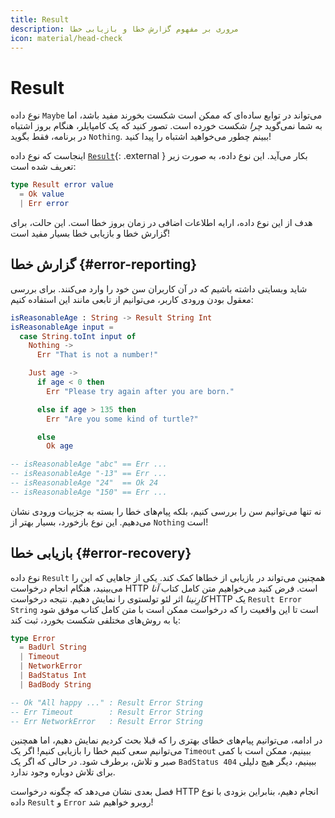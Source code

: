 ```yaml
---
title: Result
description: مروری بر مفهوم گزارش خطا و بازیابی خطا
icon: material/head-check
---
```


# Result

نوع داده `Maybe` می‌تواند در توابع ساده‌ای که ممکن است شکست بخورند مفید باشد، اما به شما نمی‌گوید _چرا_ شکست خورده است. تصور کنید که یک کامپایلر، هنگام بروز اشتباه در برنامه، فقط بگوید `Nothing`. ببینم چطور می‌خواهید اشتباه را پیدا کنید!

اینجاست که نوع داده [`Result`][result]{: .external } بکار می‌آید. این نوع داده، به صورت زیر تعریف شده است:

```elm
type Result error value
  = Ok value
  | Err error
```

هدف از این نوع داده، ارایه اطلاعات اضافی در زمان بروز خطا است. این حالت، برای گزارش خطا و بازیابی خطا بسیار مفید است!

## گزارش خطا {#error-reporting}

شاید وبسایتی داشته باشیم که در آن کاربران سن خود را وارد می‌کنند. برای بررسی معقول بودن ورودی کاربر، می‌توانیم از تابعی مانند این استفاده کنیم:

```elm
isReasonableAge : String -> Result String Int
isReasonableAge input =
  case String.toInt input of
    Nothing ->
      Err "That is not a number!"

    Just age ->
      if age < 0 then
        Err "Please try again after you are born."

      else if age > 135 then
        Err "Are you some kind of turtle?"

      else
        Ok age

-- isReasonableAge "abc" == Err ...
-- isReasonableAge "-13" == Err ...
-- isReasonableAge "24"  == Ok 24
-- isReasonableAge "150" == Err ...
```

نه تنها می‌توانیم سن را بررسی کنیم، بلکه پیام‌های خطا را بسته به جزییات ورودی نشان می‌دهیم. این نوع بازخورد، بسیار بهتر از `Nothing` است!

## بازیابی خطا {#error-recovery}

نوع داده `Result` همچنین می‌تواند در بازیابی از خطاها کمک کند. یکی از جاهایی که این را می‌بینید، هنگام انجام درخواست HTTP است. فرض کنید می‌خواهیم متن کامل کتاب _آنا کارِنینا_ اثر لئو تولستوی را نمایش دهیم. نتیجه درخواست HTTP یک `Result Error String` است تا این واقعیت را که درخواست ممکن است با متن کامل کتاب موفق شود یا به روش‌های مختلفی شکست بخورد، ثبت کند:

```elm
type Error
  = BadUrl String
  | Timeout
  | NetworkError
  | BadStatus Int
  | BadBody String

-- Ok "All happy ..." : Result Error String
-- Err Timeout        : Result Error String
-- Err NetworkError   : Result Error String
```

در ادامه، می‌توانیم پیام‌های خطای بهتری را که قبلا بحث کردیم نمایش دهیم، اما همچنین می‌توانیم سعی کنیم خطا را بازیابی کنیم! اگر یک `Timeout` ببینیم، ممکن است با کمی صبر و تلاش، برطرف شود. در حالی که اگر یک `BadStatus 404` ببینیم، دیگر هیچ دلیلی برای تلاش دوباره وجود ندارد.

فصل بعدی نشان می‌دهد که چگونه درخواست HTTP انجام دهیم، بنابراین بزودی با نوع داده `Result` و `Error` روبرو خواهیم شد!

[result]: https://package.elm-lang.org/packages/elm-lang/core/latest/Result#Result